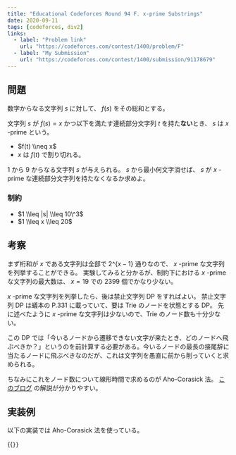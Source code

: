 ```yaml
---
title: "Educational Codeforces Round 94 F. x-prime Substrings"
date: 2020-09-11
tags: [codeforces, div2]
links:
  - label: "Problem link"
    url: "https://codeforces.com/contest/1400/problem/F"
  - label: "My Submission"
    url: "https://codeforces.com/contest/1400/submission/91178679"
---
```


## 問題

数字からなる文字列 $s$ に対して、 $f(s)$ をその総和とする。

文字列 $s$ が $f(s) = x$ かつ以下を満たす連続部分文字列 $t$ を持た**ない**とき、 $s$ は $x$ -prime という。

- $f(t) \\neq x$
- $x$ は $f(t)$ で割り切れる。

1 から 9 からなる文字列 $s$ が与えられる。 $s$ から最小何文字消せば、 $s$ が $x$ -prime な連続部分文字列を持たなくなるか求めよ。

### 制約

- $1 \\leq |s| \\leq 10\^3$
- $1 \\leq x \\leq 20$

## 考察

まず桁和が $x$ である文字列は全部で $2\^\{x-1\}$ 通りなので、 $x$ -prime な文字列を列挙することができる。
実験してみると分かるが、制約下における $x$ -prime な文字列の最大数は、 $x=19$ での $2399$ 個でかなり少ない。

$x$ -prime な文字列を列挙したら、後は禁止文字列 DP をすればよい。
禁止文字列 DP は蟻本の P.331 に載っていて、要は Trie のノードを状態とする DP。
先に述べたように $x$ -prime な文字列は少ないので、Trie のノード数も十分少ない。

この DP では「今いるノードから遷移できない文字が来たとき、どのノードへ飛ぶべきか？」というのを前計算する必要がある。今いるノードの最長の接尾辞に当たるノードに飛ぶべきなのだが、これは文字列を愚直に前から削っていくと求められる。

ちなみにこれをノード数について線形時間で求めるのが Aho-Corasick 法。 [このブログ](https://naoya-2.hatenadiary.org/entry/20090405/aho_corasick) の解説が分かりやすい。

## 実装例

以下の実装では Aho-Corasick 法を使っている。

{{<code file="0.cpp" language="cpp">}}
